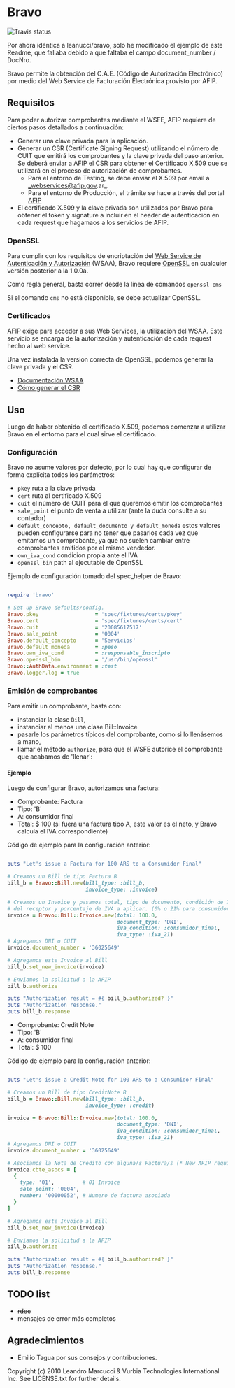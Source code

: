 # Bravo
![Travis status](https://travis-ci.org/xguz/bravo.png)

 Por ahora idéntica a leanucci/bravo, solo he modificado el ejemplo de este Readme, que fallaba debido a que faltaba el campo document_number / DocNro.


Bravo permite la obtenci&oacute;n del C.A.E. (C&oacute;digo de Autorizaci&oacute;n Electr&oacute;nico) por medio del Web Service de Facturaci&oacute;n Electr&oacute;nica provisto por AFIP.


## Requisitos

Para poder autorizar comprobantes mediante el WSFE, AFIP requiere de ciertos pasos detallados a continuación:

* Generar una clave privada para la aplicación.
* Generar un CSR (Certificate Signing Request) utilizando el número de CUIT que emitirá los comprobantes y la clave privada del paso anterior. Se deberá enviar a AFIP el CSR para obtener el Certificado X.509 que se utilizará en el proceso de autorización de comprobantes.
	* Para el entorno de Testing, se debe enviar el X.509 por email a _webservices@afip.gov.ar_.
	* Para el entorno de Producción, el trámite se hace a través del portal [AFIP](http://www.afip.gov.ar)
* El certificado X.509 y la clave privada son utilizados por Bravo para obtener el token y signature a incluir en el header de autenticacion en cada request que hagamaos a los servicios de AFIP.


### OpenSSL

Para cumplir con los requisitos de encriptación del [Web Service de Autenticación y Autorización](http://www.afip.gov.ar/ws/WSAA/README.txt) (WSAA), Bravo requiere [OpenSSL](http://openssl.org) en cualquier versión posterior a la 1.0.0a.

Como regla general, basta correr desde la línea de comandos ```openssl cms```

Si el comando ```cms``` no está disponible, se debe actualizar OpenSSL.

### Certificados

AFIP exige para acceder a sus Web Services, la utilización del WSAA. Este servicio se encarga de la autorización y autenticación de cada request hecho al web service.

Una vez instalada la version correcta de OpenSSL, podemos generar la clave privada y el CSR.

* [Documentación WSAA](http://www.afip.gov.ar/ws/WSAA/Especificacion_Tecnica_WSAA_1.2.0.pdf)
* [Cómo generar el CSR](https://gist.github.com/edudepetris/53b54952c62e3f8db25406180a0fcf74)


## Uso

Luego de haber obtenido el certificado X.509, podemos comenzar a utilizar Bravo en el entorno para el cual sirve el certificado.

### Configuración

Bravo no asume valores por defecto, por lo cual hay que configurar de forma explícita todos los parámetros:

* ```pkey``` ruta a la clave privada
* ```cert``` ruta al certificado X.509
* ```cuit``` el número de CUIT para el que queremos emitir los comprobantes
* ```sale_point``` el punto de venta a utilizar (ante la duda consulte a su contador)
* ```default_concepto, default_documento y default_moneda``` estos valores pueden configurarse para no tener que pasarlos cada vez que emitamos un comprobante, ya que no suelen cambiar entre comprobantes emitidos por el mismo vendedor.
* ```own_iva_cond``` condicion propia ante el IVA
* ```openssl_bin``` path al ejecutable de OpenSSL


Ejemplo de configuración tomado del spec_helper de Bravo:

```ruby

require 'bravo'

# Set up Bravo defaults/config.
Bravo.pkey                  = 'spec/fixtures/certs/pkey'
Bravo.cert                  = 'spec/fixtures/certs/cert'
Bravo.cuit                  = '20085617517'
Bravo.sale_point            = '0004'
Bravo.default_concepto      = 'Servicios'
Bravo.default_moneda        = :peso
Bravo.own_iva_cond          = :responsable_inscripto
Bravo.openssl_bin           = '/usr/bin/openssl'
Bravo::AuthData.environment = :test
Bravo.logger.log = true

```

### Emisión de comprobantes

Para emitir un comprobante, basta con:

* instanciar la clase `Bill`,
* instanciar al menos una clase Bill::Invoice
* pasarle los parámetros típicos del comprobante, como si lo llenásemos a mano,
* llamar el método `authorize`, para que el WSFE autorice el comprobante que acabamos de 'llenar':

#### Ejemplo

Luego de configurar Bravo, autorizamos una factura:

* Comprobante: Factura
* Tipo: 'B'
* A: consumidor final
* Total: $ 100 (si fuera una factura tipo A, este valor es el neto, y Bravo calcula el IVA correspondiente)


Código de ejemplo para la configuración anterior:

```ruby

puts "Let's issue a Factura for 100 ARS to a Consumidor Final"

# Creamos un Bill de tipo Factura B
bill_b = Bravo::Bill.new(bill_type: :bill_b,
                         invoice_type: :invoice)

# Creamos un Invoice y pasamos total, tipo de documento, condición de IVA
# del receptor y porcentaje de IVA a aplicar. (0% o 21% para consumidor final)
invoice = Bravo::Bill::Invoice.new(total: 100.0,
                                   document_type: 'DNI',
                                   iva_condition: :consumidor_final,
                                   iva_type: :iva_21)
# Agregamos DNI o CUIT
invoice.document_number = '36025649'

# Agregamos este Invoice al Bill
bill_b.set_new_invoice(invoice)

# Enviamos la solicitud a la AFIP
bill_b.authorize

puts "Authorization result = #{ bill_b.authorized? }"
puts "Authorization response."
puts bill_b.response

```

* Comprobante: Credit Note
* Tipo: 'B'
* A: consumidor final
* Total: $ 100


Código de ejemplo para la configuración anterior:

```ruby

puts "Let's issue a Credit Note for 100 ARS to a Consumidor Final"

# Creamos un Bill de tipo CreditNote B
bill_b = Bravo::Bill.new(bill_type: :bill_b,
                         invoice_type: :credit)

invoice = Bravo::Bill::Invoice.new(total: 100.0,
                                   document_type: 'DNI',
                                   iva_condition: :consumidor_final,
                                   iva_type: :iva_21)
# Agregamos DNI o CUIT
invoice.document_number = '36025649'

# Asociamos la Nota de Credito con alguna/s Factura/s (* New AFIP requirement)
invoice.cbte_asocs = [
  {
    type: '01',         # 01 Invoice
    sale_point: '0004',
    number: '00000052', # Numero de factura asociada
  }
]

# Agregamos este Invoice al Bill
bill_b.set_new_invoice(invoice)

# Enviamos la solicitud a la AFIP
bill_b.authorize

puts "Authorization result = #{ bill_b.authorized? }"
puts "Authorization response."
puts bill_b.response

```

## TODO list

* ~~rdoc~~
* mensajes de error m&aacute;s completos


## Agradecimientos

* Emilio Tagua por sus consejos y contribuciones.

Copyright (c) 2010 Leandro Marcucci  & Vurbia Technologies International Inc. See LICENSE.txt for further details.
